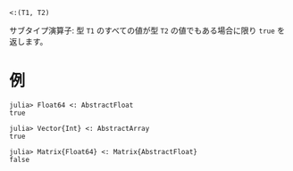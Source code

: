 ```
<:(T1, T2)
```

サブタイプ演算子: 型 `T1` のすべての値が型 `T2` の値でもある場合に限り `true` を返します。

# 例

```jldoctest
julia> Float64 <: AbstractFloat
true

julia> Vector{Int} <: AbstractArray
true

julia> Matrix{Float64} <: Matrix{AbstractFloat}
false
```
